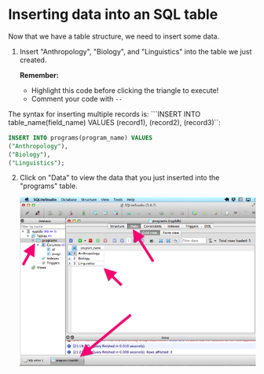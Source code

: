 # Inserting data into an SQL table

Now that we have a table structure, we need to insert some data.  

1. Insert "Anthropology", "Biology", and "Linguistics" into the table we just created. 

    **Remember:**
	
	- Highlight this code before clicking the triangle to execute!  
	- Comment your code with `--`

The syntax for inserting multiple records is: ```INSERT INTO table_name(field_name) VALUES (record1), (record2), (record3)``:

```sql
INSERT INTO programs(program_name) VALUES
("Anthropology"),
("Biology"),
("Linguistics");
```

2. Click on "Data" to view the data that you just inserted into the "programs" table.  

	![Click "Data" to view "programs" table with new data](images/view_table.png)  
